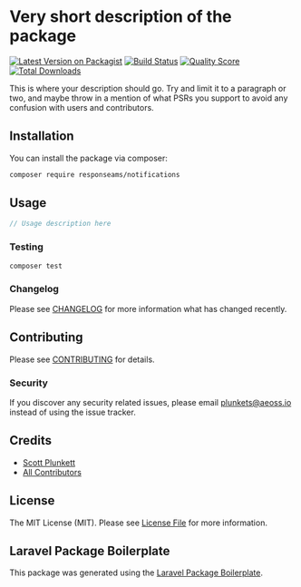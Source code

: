 # Very short description of the package

[![Latest Version on Packagist](https://img.shields.io/packagist/v/responseams/notifications.svg?style=flat-square)](https://packagist.org/packages/responseams/notifications)
[![Build Status](https://img.shields.io/travis/responseams/notifications/master.svg?style=flat-square)](https://travis-ci.org/responseams/notifications)
[![Quality Score](https://img.shields.io/scrutinizer/g/responseams/notifications.svg?style=flat-square)](https://scrutinizer-ci.com/g/responseams/notifications)
[![Total Downloads](https://img.shields.io/packagist/dt/responseams/notifications.svg?style=flat-square)](https://packagist.org/packages/responseams/notifications)

This is where your description should go. Try and limit it to a paragraph or two, and maybe throw in a mention of what PSRs you support to avoid any confusion with users and contributors.

## Installation

You can install the package via composer:

```bash
composer require responseams/notifications
```

## Usage

``` php
// Usage description here
```

### Testing

``` bash
composer test
```

### Changelog

Please see [CHANGELOG](CHANGELOG.md) for more information what has changed recently.

## Contributing

Please see [CONTRIBUTING](CONTRIBUTING.md) for details.

### Security

If you discover any security related issues, please email plunkets@aeoss.io instead of using the issue tracker.

## Credits

- [Scott Plunkett](https://github.com/responseams)
- [All Contributors](../../contributors)

## License

The MIT License (MIT). Please see [License File](LICENSE.md) for more information.

## Laravel Package Boilerplate

This package was generated using the [Laravel Package Boilerplate](https://laravelpackageboilerplate.com).